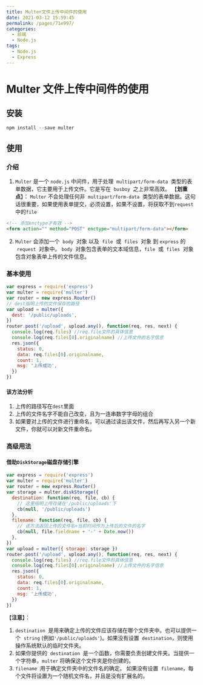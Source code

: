 ```yaml
---
title: Multer文件上传中间件的使用
date: 2021-03-12 15:59:45
permalink: /pages/71e997/
categories:
  - 前端
  - Node.js
tags:
  - Node.js
  - Express
---
```


# Multer 文件上传中间件的使用

## 安装

```js
npm install --save multer
```

## 使用

### 介绍

1. `Multer` 是一个 `node.js` 中间件，用于处理  `multipart/form-data`  类型的表单数据，它主要用于上传文件。它是写在  `busboy`  之上非常高效。
   【**划重点**】：
   `Multer` 不会处理任何非  `multipart/form-data`  类型的表单数据。这句话很重要，如果使用表单提交，必须设置，如果不设置，将获取不到`request`中的`file`

<!-- more -->

```html
<!-- 添加enctype才有效 -->
<form action="" method="POST" enctype="multipart/form-data"></form>
```

2. `Multer` 会添加一个  `body`  对象 以及  `file`  或  `files`  对象 到 `express` 的  `request`  对象中。 `body`  对象包含表单的文本域信息，`file`  或  `files`  对象包含对象表单上传的文件信息。

### 基本使用

```js
var express = require('express')
var multer = require('multer')
var router = new express.Router()
// dest指明上传的文件保存的路径
var upload = multer({
  dest: '/public/uploads',
})
router.post('/upload', upload.any(), function(req, res, next) {
  console.log(req.files) //req.file文件的具体信息
  console.log(req.files[0].originalname) //上传文件的名字信息
  res.json({
    status: 0,
    data: req.files[0].originalname,
    count: 1,
    msg: '上传成功',
  })
})
```

#### 该方法分析

1. 上传的路径写在`dest`里面
2. 上传的文件名字不能自己改变，且为一连串数字字母的组合
3. 如果要对上传的文件进行重命名，可以通过读出该文件，然后再写入另一个新文件，你就可以对新文件重命名。

### 高级用法

#### 借助`DiskStorage`磁盘存储引擎

```js {9,10,11,12}
var express = require('express')
var multer = require('multer')
var router = new express.Router()
var storage = multer.diskStorage({
  destination: function(req, file, cb) {
    // 这里指明上传存储在'/public/uploads'下
    cb(null, '/public/uploads')
  },
  filename: function(req, file, cb) {
    // 该方法返回上传的文件名+当前时间作为上传后的文件的名字
    cb(null, file.fieldname + '-' + Date.now())
  },
})
var upload = multer({ storage: storage })
router.post('/upload', upload.any(), function(req, res, next) {
  console.log(req.files) //req.file文件的具体信息
  console.log(req.files[0].originalname) //上传文件的名字信息
  res.json({
    status: 0,
    data: req.files[0].originalname,
    count: 1,
    msg: '上传成功',
  })
})
```

【**注意**】：

1. `destination`  是用来确定上传的文件应该存储在哪个文件夹中。也可以提供一个  `string` (例如`'/public/uploads'`)。如果没有设置  `destination`，则使用操作系统默认的临时文件夹。
2. 如果你提供的  `destination`  是一个函数，你需要负责创建文件夹。当提供一个字符串，`multer` 将确保这个文件夹是你创建的。
3. `filename`  用于确定文件夹中的文件名的确定。 如果没有设置  `filename`，每个文件将设置为一个随机文件名，并且是没有扩展名的。
